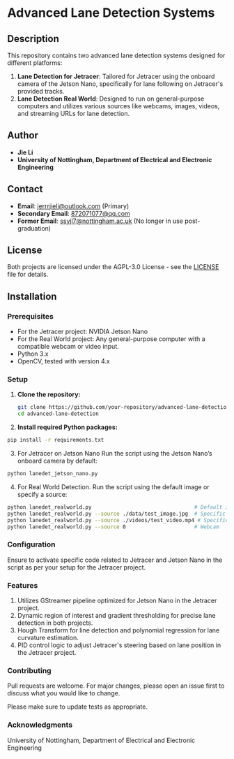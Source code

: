 # Advanced Lane Detection Systems

## Description
This repository contains two advanced lane detection systems designed for different platforms:
1. **Lane Detection for Jetracer**: Tailored for Jetracer using the onboard camera of the Jetson Nano, specifically for lane following on Jetracer's provided tracks.
2. **Lane Detection Real World**: Designed to run on general-purpose computers and utilizes various sources like webcams, images, videos, and streaming URLs for lane detection.

## Author
- **Jie Li**
- **University of Nottingham, Department of Electrical and Electronic Engineering**

## Contact
- **Email**: jerrrjieli@outlook.com (Primary)
- **Secondary Email**: 872071077@qq.com
- **Former Email**: ssyjl7@nottingham.ac.uk (No longer in use post-graduation)

## License
Both projects are licensed under the AGPL-3.0 License - see the [LICENSE](LICENSE) file for details.

## Installation

### Prerequisites
- For the Jetracer project: NVIDIA Jetson Nano
- For the Real World project: Any general-purpose computer with a compatible webcam or video input.
- Python 3.x
- OpenCV, tested with version 4.x

### Setup
1. **Clone the repository:**
   ```bash
   git clone https://github.com/your-repository/advanced-lane-detection.git
   cd advanced-lane-detection
   ```
2. **Install required Python packages:**
```bash
pip install -r requirements.txt
```
3. For Jetracer on Jetson Nano
Run the script using the Jetson Nano’s onboard camera by default:
```bash
python lanedet_jetson_nano.py
```
4. For Real World Detection.
Run the script using the default image or specify a source:
```bash
python lanedet_realworld.py                                 # Default image
python lanedet_realworld.py --source ./data/test_image.jpg  # Specific image
python lanedet_realworld.py --source ./videos/test_video.mp4 # Specific video
python lanedet_realworld.py --source 0                      # Webcam
```

### Configuration
Ensure to activate specific code related to Jetracer and Jetson Nano in the script as per your setup for the Jetracer project.

### Features
1. Utilizes GStreamer pipeline optimized for Jetson Nano in the Jetracer project.
2. Dynamic region of interest and gradient thresholding for precise lane detection in both projects.
3. Hough Transform for line detection and polynomial regression for lane curvature estimation.
4. PID control logic to adjust Jetracer's steering based on lane position in the Jetracer project.

### Contributing
Pull requests are welcome. For major changes, please open an issue first to discuss what you would like to change.

Please make sure to update tests as appropriate.

### Acknowledgments
University of Nottingham,
Department of Electrical and Electronic Engineering
